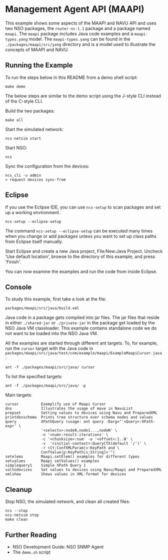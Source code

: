 Management Agent API (MAAPI)
============================

This example shows some aspects of the MAAPI and NAVU API and uses two NSO
packages, the `router-nc-1.1` package and a package named `maapi`. The `maapi`
package includes Java code examples and a `maapi-types.yang` model. The
`maapi-types.yang` can be found in the `./packages/maapi/src/yang` directory
and is a model used to illustrate the concepts of MAAPI and NAVU.

Running the Example
-------------------

To run the steps below in this README from a demo shell script:

    make demo

The below steps are similar to the demo script using the J-style CLI instead of
the C-style CLI.

Build the two packages:

    make all

Start the simulated network:

    ncs-netsim start

Start NSO:

    ncs

Sync the configuration from the devices:

    ncs_cli -u admin
    > request devices sync-from

Eclipse
-------

If you use the Eclipse IDE, you can use `ncs-setup` to scan packages and set up
a working environment.

    ncs-setup --eclipse-setup

The command `ncs-setup --eclipse-setup` can be executed many times when you
change or add packages unless you want to set up class paths from Eclipse
itself manually.

Start Eclipse and create a new Java project, File:New:Java Project. Uncheck
'Use default location', browse to the directory of this example, and press
'Finish'.

You can now examine the examples and run the code from inside Eclipse.

Console
-------

To study this example, first take a look at the file:

    packages/maapi/src/java/build.xml

Java code in a package gets compiled into jar files. The jar files that reside
in either `./shared-jar` or `./private-jar` in the package get loaded by the
NSO Java VM classloader. This example contains standalone code we do not want
to be loaded into the NSO Java VM.

All the examples are started through different ant targets. To, for example,
run the `cursor` target with the Java code in
`packages/maapi/src/java/test/com/example/maapi/ExampleMaapiCursor.java`:

    ant -f ./packages/maapi/src/java/ cursor

To list the specified targets:

    ant -f ./packages/maapi/src/java/ -p

Main targets:

    cursor          Exemplify use of Maapi Cursor
    dns             Illustrates the usage of move in NavuList
    prepset         Setting values to devices using Navu and PreparedXML
    printdevschema  Prints tree structure over schema nodes and values
    query           XPathQuery (usage: ant query -Darg="'<Query>:XPath-expr' \
                    '<selects>:node0,node1...,nodeN' \
                    -n '<num>:result-iterations' \
                    -c '<chunksize>:num' -o '<offset>:1..N' \
                    -x  '<initial-context>:QueryCTX(default '/')' \
                    -r <[t:ConfXMLParam|v:KeyPath and \
                    ConfValue|p:KeyPath|s:String]>'")
    setelems        Maapi.setElem() examples for different types
    setvalues       Maapi setValues() examples
    simplequery1    Simple XPath Query 1
    valtodevices    Set values to devices using Navu/Maapi and PreparedXML
    xmlshow         Shows values in XML-format for devices

Cleanup
-------

Stop NSO, the simulated network, and clean all created files:

    ncs --stop
    ncs-netsim stop
    make clean

Further Reading
---------------

+ NSO Development Guide: NSO SNMP Agent
+ The `demo.sh` script
